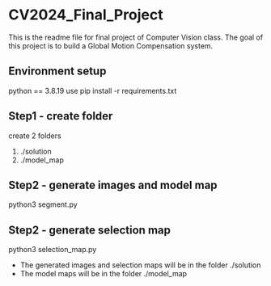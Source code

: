 # CV2024_Final_Project

This is the readme file for final project of Computer Vision class. 
The goal of this project is to build a Global Motion Compensation system.

## Environment setup
python == 3.8.19
use pip install -r requirements.txt

## Step1 - create folder
create 2 folders
1. ./solution
2. ./model_map

## Step2 - generate images and model map
python3 segment.py

## Step2 - generate selection map
python3 selection_map.py

- The generated images and selection maps will be in the folder ./solution
- The model maps will be in the folder ./model_map